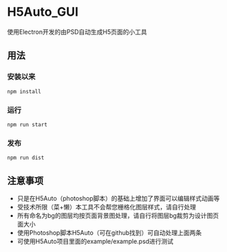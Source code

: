 # H5Auto_GUI
使用Electron开发的由PSD自动生成H5页面的小工具

 
## 用法

### 安装以来

```
npm install
```

### 运行

```
npm run start
```

### 发布

```
npm run dist
```

## 注意事项
* 只是在H5Auto（photoshop脚本）的基础上增加了界面可以编辑样式动画等
* 受技术所限（菜+懒）本工具不会帮您栅格化图层样式，请自行处理
* 所有命名为bg的图层均按页面背景图处理，请自行将图层bg裁剪为设计图页面大小
* 使用Photoshop脚本H5Auto（可在github找到）可自动处理上面两条
* 可使用H5Auto项目里面的example/example.psd进行测试
